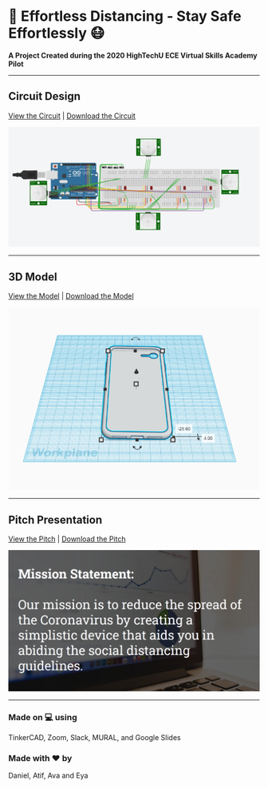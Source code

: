 # :iphone: Effortless Distancing - Stay Safe Effortlessly :mask:

**A Project Created during the 2020 HighTechU ECE Virtual Skills Academy Pilot** 

---

## **Circuit Design**
[View the Circuit]() | [Download the Circuit](/circuit)

![](/img/circuit.png)

---

## **3D Model**
[View the Model](https://www.tinkercad.com/things/6Nc8nQGNaiQ-effortless-distancing-cad) | [Download the Model](/model)

![](/img/model.png)

---

## **Pitch Presentation**
[View the Pitch](https://github.com/hightechu/hightechu-academy-effortlessdistancing/blob/master/pitch/effortlessdistancing-pitchdeck.pdf) | [Download the Pitch](/pitch)

![](/img/pitch.png)

---

### Made on :computer: using
TinkerCAD, Zoom, Slack, MURAL, and Google Slides

### Made with :heart: by
Daniel, Atif, Ava and Eya

